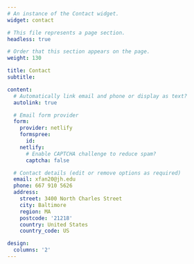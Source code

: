 ```yaml
---
# An instance of the Contact widget.
widget: contact

# This file represents a page section.
headless: true

# Order that this section appears on the page.
weight: 130

title: Contact
subtitle:

content:
  # Automatically link email and phone or display as text?
  autolink: true

  # Email form provider
  form:
    provider: netlify
    formspree:
      id:
    netlify:
      # Enable CAPTCHA challenge to reduce spam?
      captcha: false

  # Contact details (edit or remove options as required)
  email: xfan20@jh.edu
  phone: 667 910 5626
  address:
    street: 3400 North Charles Street
    city: Baltimore
    region: MA
    postcode: '21218'
    country: United States
    country_code: US

design:
  columns: '2'
---
```


